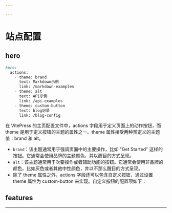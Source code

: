```yaml
---

---
```

# 站点配置



## hero
```md
hero:
  actions:
    - theme: brand
      text: Markdown示例
      link: /markdown-examples
    - theme: alt
      text: API示例
      link: /api-examples
    - theme: custom-button
      text: blog记录
      link: /blog-config
```

在 VitePress 的主页配置文件中，actions 字段用于定义页面上的动作按钮，而 theme 是用于定义按钮的主题的属性之一。theme 属性接受两种预定义的主题值：brand 和 alt。


- `brand`：该主题通常用于强调页面中的主要操作，比如 "Get Started" 这样的按钮。它通常会使用品牌的主题颜色，并以醒目的方式呈现。
- `alt`：该主题通常用于次要操作或者辅助功能的按钮。它通常会使用非品牌的颜色，比如灰色或者其他中性颜色，并以不那么醒目的方式呈现。
- 除了 theme 属性之外，actions 字段还可以包含自定义按钮，通过设置 theme 属性为 custom-button 来实现。自定义按钮的配置项如下：


## features

---